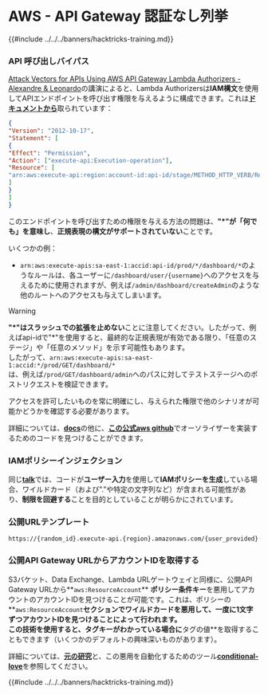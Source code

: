 # AWS - API Gateway 認証なし列挙

{{#include ../../../banners/hacktricks-training.md}}

### API 呼び出しバイパス

[Attack Vectors for APIs Using AWS API Gateway Lambda Authorizers - Alexandre & Leonardo](https://www.youtube.com/watch?v=bsPKk7WDOnE)の講演によると、Lambda Authorizersは**IAM構文**を使用してAPIエンドポイントを呼び出す権限を与えるように構成できます。これは[**ドキュメントから**](https://docs.aws.amazon.com/apigateway/latest/developerguide/api-gateway-control-access-using-iam-policies-to-invoke-api.html)取られています：
```json
{
"Version": "2012-10-17",
"Statement": [
{
"Effect": "Permission",
"Action": ["execute-api:Execution-operation"],
"Resource": [
"arn:aws:execute-api:region:account-id:api-id/stage/METHOD_HTTP_VERB/Resource-path"
]
}
]
}
```
このエンドポイントを呼び出すための権限を与える方法の問題は、**"\*"が「何でも」を意味し**、**正規表現の構文がサポートされていない**ことです。

いくつかの例：

- `arn:aws:execute-apis:sa-east-1:accid:api-id/prod/*/dashboard/*`のようなルールは、各ユーザーに`/dashboard/user/{username}`へのアクセスを与えるために使用されますが、例えば`/admin/dashboard/createAdmin`のような他のルートへのアクセスも与えてしまいます。

> [!WARNING]
> **"\*"はスラッシュでの拡張を止めない**ことに注意してください。したがって、例えばapi-idで"\*"を使用すると、最終的な正規表現が有効である限り、「任意のステージ」や「任意のメソッド」を示す可能性もあります。\
> したがって、`arn:aws:execute-apis:sa-east-1:accid:*/prod/GET/dashboard/*`\
> は、例えば`/prod/GET/dashboard/admin`へのパスに対してテストステージへのポストリクエストを検証できます。

アクセスを許可したいものを常に明確にし、与えられた権限で他のシナリオが可能かどうかを確認する必要があります。

詳細については、[**docs**](https://docs.aws.amazon.com/apigateway/latest/developerguide/api-gateway-control-access-using-iam-policies-to-invoke-api.html)の他に、[**この公式aws github**](https://github.com/awslabs/aws-apigateway-lambda-authorizer-blueprints/tree/master/blueprints)でオーソライザーを実装するためのコードを見つけることができます。

### IAMポリシーインジェクション

同じ[**talk**](https://www.youtube.com/watch?v=bsPKk7WDOnE)では、コードが**ユーザー入力**を使用して**IAMポリシーを生成**している場合、ワイルドカード（および"."や特定の文字列など）が含まれる可能性があり、**制限を回避する**ことを目的としていることが明らかにされています。

### 公開URLテンプレート
```
https://{random_id}.execute-api.{region}.amazonaws.com/{user_provided}
```
### 公開API Gateway URLからアカウントIDを取得する

S3バケット、Data Exchange、Lambda URLゲートウェイと同様に、公開API Gateway URLから**`aws:ResourceAccount`** **ポリシー条件キー**を悪用してアカウントのアカウントIDを見つけることが可能です。これは、ポリシーの**`aws:ResourceAccount`**セクションでワイルドカードを悪用して、一度に1文字ずつアカウントIDを見つけることによって行われます。\
この技術を使用すると、タグキーがわかっている場合に**タグの値**を取得することもできます（いくつかのデフォルトの興味深いものがあります）。

詳細については、[**元の研究**](https://blog.plerion.com/conditional-love-for-aws-metadata-enumeration/)と、この悪用を自動化するためのツール[**conditional-love**](https://github.com/plerionhq/conditional-love/)を参照してください。

{{#include ../../../banners/hacktricks-training.md}}
